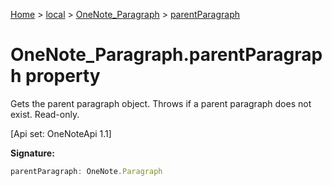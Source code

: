 [Home](./index) &gt; [local](local.md) &gt; [OneNote\_Paragraph](local.onenote_paragraph.md) &gt; [parentParagraph](local.onenote_paragraph.parentparagraph.md)

# OneNote\_Paragraph.parentParagraph property

Gets the parent paragraph object. Throws if a parent paragraph does not exist. Read-only. 

 \[Api set: OneNoteApi 1.1\]

**Signature:**
```javascript
parentParagraph: OneNote.Paragraph
```
